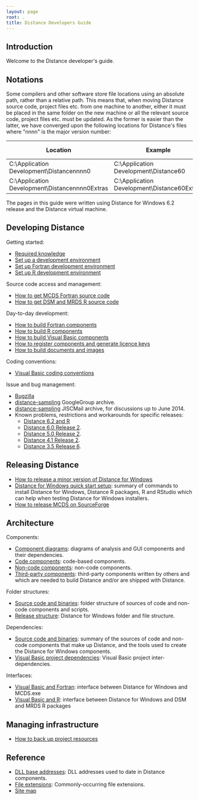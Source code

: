 ```yaml
---
layout: page
root: .
title: Distance Developers Guide
---
```


## Introduction

Welcome to the Distance developer's guide.

## Notations

Some compilers and other software store file locations using an absolute path, rather than a relative path. This means that, when moving Distance source code, project files etc. from one machine to another, either it must be placed in the same folder on the new machine or all the relevant source code, project files etc. must be updated. As the former is easier than the latter, we have converged upon the following locations for Distance's files where "nnnn" is the major version number:

| Location | Example | Short-hand in this guide |
| -------- | ------- | ------------------------ |
| C:\Application Development\Distancennnn0 | C:\Application Development\Distance60 | %BASE% |
| C:\Application Development\Distancennnn0Extras | C:\Application Development\Distance60Extras | %BASE%Extras |

The pages in this guide were written using Distance for Windows 6.2 release and the Distance virtual machine.

## Developing Distance

Getting started:

* [Required knowledge](./develop/RequiredKnowledge.html)
* [Set up a development environment](./develop/SetUpDevelopmentEnvironment.html)
* [Set up Fortran development environment](./develop/SetUpDevelopmentFortran.html)
* [Set up R development environment](./develop/SetUpDevelopmentR.html)

Source code access and management:

* [How to get MCDS Fortran source code](./develop/McdsSourceCode.html)
* [How to get DSM and MRDS R source code](./develop/DsmMrdsSourceCode.html)

Day-to-day development:

* [How to build Fortran components](./develop/BuildFortran.html)
* [How to build R components](./develop/BuildR.html)
* [How to build Visual Basic components](./develop/BuildVisualBasic.html)
* [How to register components and generate licence keys](./develop/RegisterGenerateLicenceKey.html)
* [How to build documents and images](./develop/BuildDocumentsImages.html)

Coding conventions:

* [Visual Basic coding conventions](./conventions/VisualBasicCodingConventions.html)

Issue and bug management:

* [Bugzilla](http://www.ruwpa.st-and.ac.uk/distance/bugzilla)
* [distance-sampling](https://groups.google.com/forum/#!forum/distance-sampling) GoogleGroup archive.
* [distance-sampling](http://www.jiscmail.ac.uk/lists/distance-sampling.html) JISCMail archive, for discussions up to June 2014.
* Known problems, restrictions and workarounds for specific releases:
  - [Distance 6.2 and R](http://distancesampling.org/Distance/old-versions/d62-r-install-details.html)
  - [Distance 6.0 Release 2](http://distancesampling.org/Distance/old-versions/d60knownproblems.html).
  - [Distance 5.0 Release 2](http://distancesampling.org/Distance/old-versions/d50knownproblems.html).
  - [Distance 4.1 Release 2](http://distancesampling.org/Distance/old-versions/d41knownproblems.html).
  - [Distance 3.5 Release 6](http://distancesampling.org/Distance/old-versions/distanceknownproblems.html).



## Releasing Distance

* [How to release a minor version of Distance for Windows](./develop/ReleaseMinor.html)
* [Distance for Windows quick start setup](./develop/QuickStartSetup.html): summary of commands to install Distance for Windows, Distance R packages, R and RStudio which can help when testing Distance for Windows installers.
* [How to release MCDS on SourceForge](./develop/ReleaseMcds.html)

## Architecture

Components:

* [Component diagrams](./architecture/ComponentDiagrams.html): diagrams of analysis and GUI components and their dependencies.
* [Code components](./architecture/CodeComponents.html): code-based components.
* [Non-code components](./architecture/NonCodeComponents.html): non-code components.
* [Third-party components](./architecture/ThirdPartyComponents.html): third-party components written by others and which are needed to build Distance and/or are shipped with Distance.

Folder structures:

* [Source code and binaries](./architecture/SourceCodeAndBinaries.html): folder structure of sources of code and non-code components and scripts.
* [Release structure](./architecture/ReleaseStructure.html): Distance for Windows folder and file structure.

Dependencies:

* [Source code and binaries](./architecture/SourceCodeAndBinaries.html): summary of the sources of code and non-code components that make up Distance, and the tools used to create the Distance for Windows components. 
* [Visual Basic project dependencies](./architecture/VisualBasicProjectDependencies.html): Visual Basic project inter-dependencies.

Interfaces:

* [Visual Basic and Fortran](./architecture/VisualBasicFortran.html): interface between Distance for Windows and MCDS.exe
* [Visual Basic and R](./architecture/VisualBasicR.html): interface between Distance for Windows and DSM and MRDS R packages

## Managing infrastructure

* [How to back up project resources](./develop/BackUpResources.html)

## Reference

* [DLL base addresses](./reference/DllBaseAddresses.html): DLL addresses used to date in Distance components.
* [File extensions](./reference/FileExtensions.html): Commonly-occurring file extensions.
* [Site map](./site-map.html)
